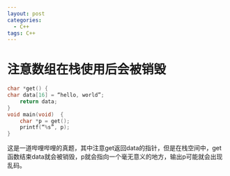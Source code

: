 ```yaml
---
layout: post
categories:
  - C++
tags: C++
---
```


# 注意数组在栈使用后会被销毁

```c++
char *get() {
char data[16] = “hello, world”;
    return data;
}
void main(void)  {
    char *p = get();
    printf(“%s”, p);
}
```

这是一道哔哩哔哩的真题，其中注意get返回data的指针，但是在栈空间中，get函数结束data就会被销毁，p就会指向一个毫无意义的地方，输出p可能就会出现乱码。